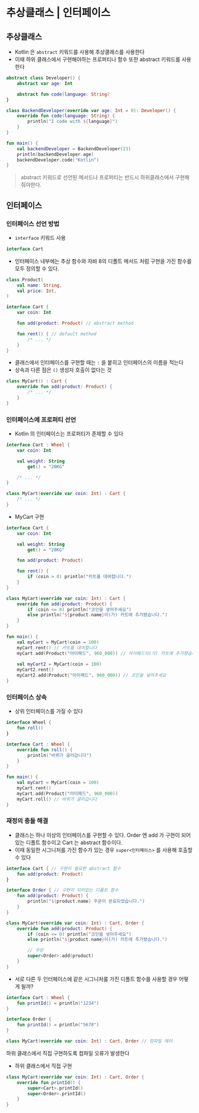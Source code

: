 # 추상클래스 | 인터페이스

## 추상클래스

- Kotlin 은 `abstract` 키워드를 사용해 추상클래스를 사용한다
- 이때 하위 클래스에서 구현해야하는 프로퍼티나 함수 또한 abstract 키워드를 사용한다

```kotlin
abstract class Developer() {
    abstract var age: Int

    abstract fun code(language: String)
}

class BackendDeveloper(override var age: Int = 0): Developer() {
    override fun code(language: String) {
        println("I code with ${language}")
    }
}

fun main() {
    val backendDeveloper = BackendDeveloper(23)
    println(backendDeveloper.age)
    backendDeveloper.code("Kotlin")
}
```

> abstract 키워드로 선언된 메서드나 프로퍼티는 반드시 하위클래스에서 구현해줘야한다.



## 인터페이스

### 인터페이스 선언 방법

- `interface` 키워드  사용

```kotlin
interface Cart
```



- 인터페이스 내부에는 추상 함수와 자바 8의 디폴트 메서드 처럼 구현을 가진 함수를 모두 정의할 수 있다.

```kotlin
class Product(
    val name: String,
    val price: Int,
)

interface Cart {
    var coin: Int

    fun add(product: Product) // abstract method

    fun rent() { // default method
        /* ... */
    }
}
```



- 클래스에서 인터페이스를 구현할 때는 `:` 을 붙히고 인터페이스의 이름을 적는다
- 상속과 다른 점은 `()` 생성자 호출이 없다는 것

```kotlin
class MyCart() : Cart {
    override fun add(product: Product) {
        /* ... */
    }
}
```



### 인터페이스에 프로퍼티 선언

- Kotlin 의 인터페이스는 프로퍼티가 존재할 수 있다

```kotlin
interface Cart : Wheel {
    var coin: Int

    val weight: String
        get() = "20KG"

    /* ... */
}

class MyCart(override var coin: Int) : Cart {
    /* ... */
}
```



- MyCart 구현

```kotlin
interface Cart {
    var coin: Int

    val weight: String
        get() = "20KG"

    fun add(product: Product)

    fun rent() {
        if (coin > 0) println("카트를 대여합니다.")
    }
}

class MyCart(override var coin: Int) : Cart {
    override fun add(product: Product) {
        if (coin <= 0) println("코인을 넣어주세요")
        else println("${product.name}이(가) 카트에 추가됐습니다.")
    }
}

fun main() {
    val myCart = MyCart(coin = 100)
    myCart.rent() // 카트를 대여합니다
    myCart.add(Product("아이패드", 960_000)) // 아이패드이(가) 카트에 추가됐습니다.
  
    val myCart2 = MyCart(coin = 100)
    myCart2.rent()
    myCart2.add(Product("아이패드", 960_000)) // 코인을 넣어주세요
}
```



### 인터페이스 상속

- 상위 인터페이스를 가질 수 있다

```kotlin
interface Wheel {
    fun roll()
}

interface Cart : Wheel {
    override fun roll() {
        println("바퀴가 굴러갑니다")
    }
}

fun main() {
    val myCart = MyCart(coin = 100)
    myCart.rent() 
    myCart.add(Product("아이패드", 960_000))
    myCart.roll() // 바퀴가 굴러갑니다  
}
```



### 재정의 충돌 해결

- 클래스는 하나 이상의 인터페이스를 구현할 수 있다.
  Order 엔 add 가 구현이 되어있는 디폴트 함수이고 Cart 는 abstract 함수이다.
- 이때 동일한 시그니처를 가진 함수가 있는 경우 `super<인터페이스>` 를 사용해 호출할 수 있다

```kotlin
interface Cart { // 구현이 필요한 abstract 함수
    fun add(product: Product)
}

interface Order { // 구현이 되어있는 디폴트 함수
    fun add(product: Product) {
        println("${product.name} 주문이 완료되었습니다.")
    }
}

class MyCart(override var coin: Int) : Cart, Order {
    override fun add(product: Product) {
        if (coin <= 0) println("코인을 넣어주세요")
        else println("${product.name}이(가) 카트에 추가됐습니다.")

        // 주문      
        super<Order>.add(product)
    }
}
```



- 서로 다른 두 인터페이스에 같은 시그니처를 가진 디폴트 함수를 사용할 경우 어떻게 될까?

```kotlin
interface Cart : Wheel {
    fun printId() = println("1234")
}

interface Order {
    fun printId() = println("5678")
}

class MyCart(override var coin: Int) : Cart, Order // 컴파일 에러
```

하위 클래스에서 직접 구현하도록 컴파일 오류가 발생한다



- 하위 클래스에서 직접 구현

```kotlin
class MyCart(override var coin: Int) : Cart, Order {
    override fun printId() {
        super<Cart>.printId()
        super<Order>.printId()
    }
}
```


